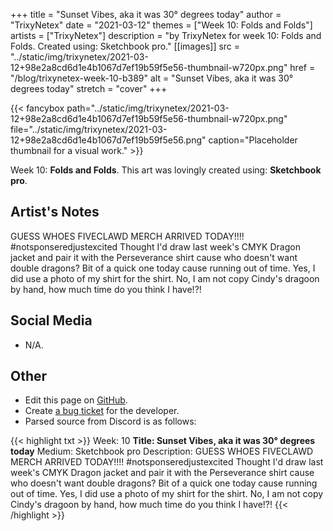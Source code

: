 +++
title =       "Sunset Vibes, aka it was 30° degrees today"
author =      "TrixyNetex"
date =        "2021-03-12"
themes =      ["Week 10: Folds and Folds"]
artists =     ["TrixyNetex"]
description = "by TrixyNetex for week 10: Folds and Folds. Created using: Sketchbook pro."
[[images]]
              src = "../static/img/trixynetex/2021-03-12+98e2a8cd6d1e4b1067d7ef19b59f5e56-thumbnail-w720px.png"
              href = "/blog/trixynetex-week-10-b389"
              alt = "Sunset Vibes, aka it was 30° degrees today"
              stretch = "cover"
+++


{{< fancybox path="../static/img/trixynetex/2021-03-12+98e2a8cd6d1e4b1067d7ef19b59f5e56-thumbnail-w720px.png" file="../static/img/trixynetex/2021-03-12+98e2a8cd6d1e4b1067d7ef19b59f5e56.png" caption="Placeholder thumbnail for a visual work." >}}


Week 10: **Folds and Folds**. This art was lovingly created using: **Sketchbook pro**.

## Artist's Notes

GUESS WHOES FIVECLAWD MERCH ARRIVED TODAY!!!!
#notsponseredjustexcited
Thought I'd draw last week's CMYK Dragon jacket and pair it with the Perseverance shirt cause who doesn't want double dragons?
Bit of a quick one today cause running out of time. Yes, I did use a photo of my shirt for the shirt. No, I am not copy Cindy's dragoon by hand, how much time do you think I have!?!

## Social Media

- N/A.

## Other

- Edit this page on [GitHub](https://github.com/teaminkling/web-refresh/edit/main/content/blog/trixynetex-week-10-b389.md).
- Create [a bug ticket](https://github.com/teaminkling/web-refresh/issues/new?assignees=&labels=bug&template=problem-report.md&title=) for the developer.
- Parsed source from Discord is as follows:

{{< highlight txt >}}
Week: 10
**Title: Sunset Vibes, aka it was 30° degrees today**
Medium: Sketchbook pro
Description: GUESS WHOES FIVECLAWD MERCH ARRIVED TODAY!!!!
#notsponseredjustexcited
Thought I'd draw last week's CMYK Dragon jacket and pair it with the Perseverance shirt cause who doesn't want double dragons?
Bit of a quick one today cause running out of time. Yes, I did use a photo of my shirt for the shirt. No, I am not copy Cindy's dragoon by hand, how much time do you think I have!?!
{{< /highlight >}}